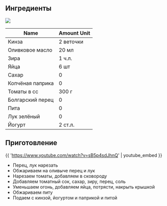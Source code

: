 ## Ингредиенты

![](/images/recipes/shakshouka.jpg)

| Name             | Amount Unit |
|------------------|-------------|
| Кинза            | 2 веточки   |
| Оливковое масло  | 20 мл       |
| Зира             | 1 ч.л.      |
| Яйца             | 6 шт        |
| Сахар            | 0           |
| Копчёная паприка | 0           |
| Томаты в сс      | 300 г       |
| Болгарский перец | 0           |
| Пита             | 0           |
| Лук зелёный      | 0           |
| Йогурт           | 2 ст.л.     |

## Приготовление

{{ 'https://www.youtube.com/watch?v=sB5p4sdJhnQ' | youtube_embed }}

- Перец, лук нарезать
- Обжариваем на оливыче перец и лук
- Нарезаем томаты, добавляем в сковороду
- Добавляем томатный сок, сахар, зиру, перец, соль
- Уменьшаем огонь, добавляем яйца, потрясти, накрыть крышкой
- Обжариваем питу
- Подаем с кинзой, йогуртом и паприкой и питой

